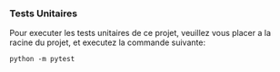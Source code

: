 ### Tests Unitaires

Pour executer les tests unitaires de ce projet, veuillez vous placer a la racine du projet, et executez la commande
suivante:

```commandline
python -m pytest
```
